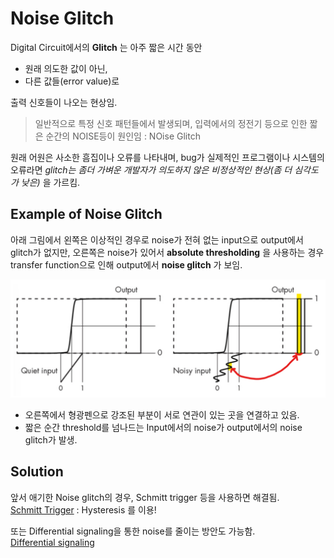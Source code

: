 # Noise Glitch

Digital Circuit에서의 **Glitch** 는 아주 짧은 시간 동안 

* 원래 의도한 값이 아닌,
* 다른 값들(error value)로 

출력 신호들이 나오는 현상임.


> 일반적으로 특정 신호 패턴들에서 발생되며, 입력에서의 정전기 등으로 인한 짧은 순간의 NOISE등이 원인임 : NOise Glitch


원래 어원은 사소한 흠집이나 오류를 나타내며, bug가 실제적인 프로그램이나 시스템의 오류라면 *glitch는 좀더 가벼운 개발자가 의도하지 않은 비정상적인 현상(좀 더 심각도가 낮은)* 을 가르킴.

## Example of Noise Glitch

아래 그림에서 왼쪽은 이상적인 경우로 noise가 전혀 없는 input으로 output에서 glitch가 없지만, 오른쪽은 noise가 있어서 **absolute thresholding** 을 사용하는 경우 transfer function으로 인해 output에서 **noise glitch** 가 보임.

![noise glitch](imgs/noise_glitch.png)

* 오른쪽에서 형광펜으로 강조된 부분이 서로 연관이 있는 곳을 연결하고 있음.
* 짧은 순간 threshold를 넘나드는 Input에서의 noise가 output에서의 noise glitch가 발생. 

## Solution

앞서 애기한 Noise glitch의 경우, Schmitt trigger 등을 사용하면 해결됨.  
[Schmitt Trigger](https://dsaint31.tistory.com/entry/CI-Schmitt-trigger) : Hysteresis 를 이용!

또는 Differential signaling을 통한 noise를 줄이는 방안도 가능함.  
[Differential signaling](https://dsaint31.tistory.com/entry/CI-Differential-Signaling-%EC%B0%A8%EB%8F%99%EC%8B%A0%ED%98%B8)